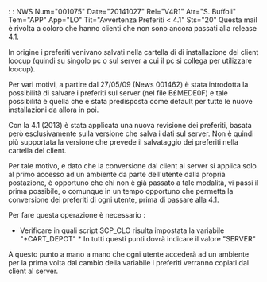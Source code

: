  :  : NWS Num="001075" Date="20141027" Rel="V4R1" Atr="S. Buffoli" Tem="APP" App="LO" Tit="Avvertenza Preferiti < 4.1" Sts="20"
Questa mail è rivolta a coloro che hanno clienti che non sono ancora passati alla release 4.1.

In origine i preferiti venivano salvati nella cartella di di installazione del client loocup (quindi su singolo pc o sul server a cui il pc si collega per utilizzare loocup).

Per vari motivi, a partire dal 27/05/09 (News 001462) è stata introdotta la possibilità di salvare
i preferiti sul server (nel file B£MEDE0F) e tale possibilità è quella che è stata predisposta come
default per tutte le nuove installazioni da allora in poi.

Con la 4.1 (2013) è stata applicata una nuova revisione dei preferiti, basata però esclusivamente sulla versione che salva i dati sul server. Non è quindi più supportata la versione che prevede il salvataggio dei preferiti nella cartella del client.

Per tale motivo, e dato che la conversione dal client al server si applica solo al primo accesso ad un ambiente da parte dell'utente dalla propria postazione, è opportuno che chi non è già passato
a tale modalità, vi passi il prima possibile, o comunque in un tempo opportuno che permetta la conversione dei preferiti di ogni utente, prima di passare alla 4.1.

Per fare questa operazione è necessario : 
* Verificare in quali script SCP_CLO risulta impostata la variabile "*CART_DEPOT" * In tutti questi punti dovrà indicare il valore "SERVER"

A questo punto a mano a mano che ogni utente accederà ad un ambiente per la prima volta dal cambio
della variabile i preferiti verranno copiati dal client al server.

